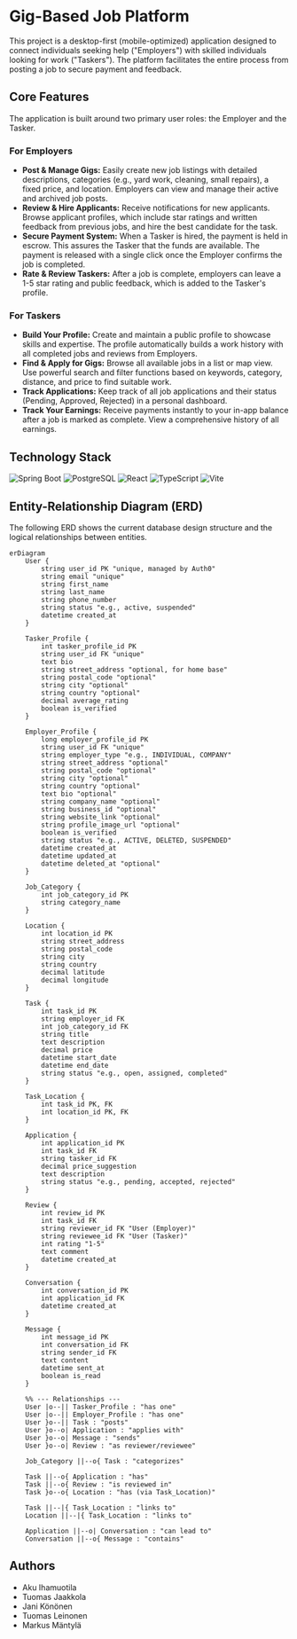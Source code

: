 # Gig-Based Job Platform

This project is a desktop-first (mobile-optimized) application designed to connect individuals seeking help ("Employers") with skilled individuals looking for work ("Taskers"). The platform facilitates the entire process from posting a job to secure payment and feedback.

## Core Features

The application is built around two primary user roles: the Employer and the Tasker.

### For Employers
* **Post & Manage Gigs:** Easily create new job listings with detailed descriptions, categories (e.g., yard work, cleaning, small repairs), a fixed price, and location. Employers can view and manage their active and archived job posts.
* **Review & Hire Applicants:** Receive notifications for new applicants. Browse applicant profiles, which include star ratings and written feedback from previous jobs, and hire the best candidate for the task.
* **Secure Payment System:** When a Tasker is hired, the payment is held in escrow. This assures the Tasker that the funds are available. The payment is released with a single click once the Employer confirms the job is completed.
* **Rate & Review Taskers:** After a job is complete, employers can leave a 1-5 star rating and public feedback, which is added to the Tasker's profile.

### For Taskers
* **Build Your Profile:** Create and maintain a public profile to showcase skills and expertise. The profile automatically builds a work history with all completed jobs and reviews from Employers.
* **Find & Apply for Gigs:** Browse all available jobs in a list or map view. Use powerful search and filter functions based on keywords, category, distance, and price to find suitable work.
* **Track Applications:** Keep track of all job applications and their status (Pending, Approved, Rejected) in a personal dashboard.
* **Track Your Earnings:** Receive payments instantly to your in-app balance after a job is marked as complete. View a comprehensive history of all earnings.

## Technology Stack
![Spring Boot](https://img.shields.io/badge/Spring_Boot-6DB33F?style=for-the-badge&logo=spring-boot&logoColor=white)
![PostgreSQL](https://img.shields.io/badge/PostgreSQL-316192?style=for-the-badge&logo=postgresql&logoColor=white)
![React](https://img.shields.io/badge/React-20232A?style=for-the-badge&logo=react&logoColor=61DAFB)
![TypeScript](https://img.shields.io/badge/TypeScript-007ACC?style=for-the-badge&logo=typescript&logoColor=white)
![Vite](https://img.shields.io/badge/Vite-646CFF?style=for-the-badge&logo=vite&logoColor=white)


## Entity-Relationship Diagram (ERD)

The following ERD shows the current database design structure and the logical relationships between entities.
```mermaid
erDiagram
    User {
        string user_id PK "unique, managed by Auth0"
        string email "unique"
        string first_name
        string last_name
        string phone_number
        string status "e.g., active, suspended"
        datetime created_at
    }

    Tasker_Profile {
        int tasker_profile_id PK
        string user_id FK "unique"
        text bio
        string street_address "optional, for home base"
        string postal_code "optional"
        string city "optional"
        string country "optional"
        decimal average_rating
        boolean is_verified
    }

    Employer_Profile {
        long employer_profile_id PK
        string user_id FK "unique"
        string employer_type "e.g., INDIVIDUAL, COMPANY"
        string street_address "optional"
        string postal_code "optional"
        string city "optional"
        string country "optional"
        text bio "optional"
        string company_name "optional"
        string business_id "optional"
        string website_link "optional"
        string profile_image_url "optional"
        boolean is_verified
        string status "e.g., ACTIVE, DELETED, SUSPENDED"
        datetime created_at
        datetime updated_at
        datetime deleted_at "optional"
    }

    Job_Category {
        int job_category_id PK
        string category_name
    }

    Location {
        int location_id PK
        string street_address
        string postal_code
        string city
        string country
        decimal latitude
        decimal longitude
    }

    Task {
        int task_id PK
        string employer_id FK
        int job_category_id FK
        string title
        text description
        decimal price
        datetime start_date
        datetime end_date
        string status "e.g., open, assigned, completed"
    }

    Task_Location {
        int task_id PK, FK
        int location_id PK, FK
    }

    Application {
        int application_id PK
        int task_id FK
        string tasker_id FK
        decimal price_suggestion
        text description
        string status "e.g., pending, accepted, rejected"
    }

    Review {
        int review_id PK
        int task_id FK
        string reviewer_id FK "User (Employer)"
        string reviewee_id FK "User (Tasker)"
        int rating "1-5"
        text comment
        datetime created_at
    }

    Conversation {
        int conversation_id PK
        int application_id FK
        datetime created_at
    }

    Message {
        int message_id PK
        int conversation_id FK
        string sender_id FK
        text content
        datetime sent_at
        boolean is_read
    }

    %% --- Relationships ---
    User |o--|| Tasker_Profile : "has one"
    User |o--|| Employer_Profile : "has one"
    User }o--|| Task : "posts"
    User }o--o| Application : "applies with"
    User }o--o| Message : "sends"
    User }o--o| Review : "as reviewer/reviewee"

    Job_Category ||--o{ Task : "categorizes"

    Task ||--o{ Application : "has"
    Task ||--o{ Review : "is reviewed in"
    Task }o--o{ Location : "has (via Task_Location)"

    Task ||--|{ Task_Location : "links to"
    Location ||--|{ Task_Location : "links to"

    Application ||--o| Conversation : "can lead to"
    Conversation ||--o{ Message : "contains"
```

## Authors
* Aku Ihamuotila
* Tuomas Jaakkola
* Jani Könönen
* Tuomas Leinonen
* Markus Mäntylä
